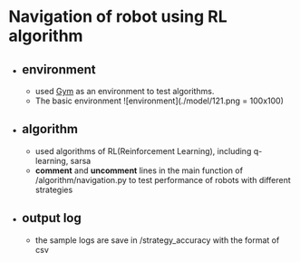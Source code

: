 # Navigation of robot using RL algorithm

- ## environment
  - used [Gym](https://gym.openai.com/) as an environment to test algorithms.
  - The basic environment ![environment](./model/121.png = 100x100)
  
- ## algorithm
  - used algorithms of RL(Reinforcement Learning), including q-learning, sarsa
  - **comment** and **uncomment** lines in the main function of /algorithm/navigation.py to test performance of robots with different strategies

- ## output log
  - the sample logs are save in /strategy_accuracy with the format of csv
